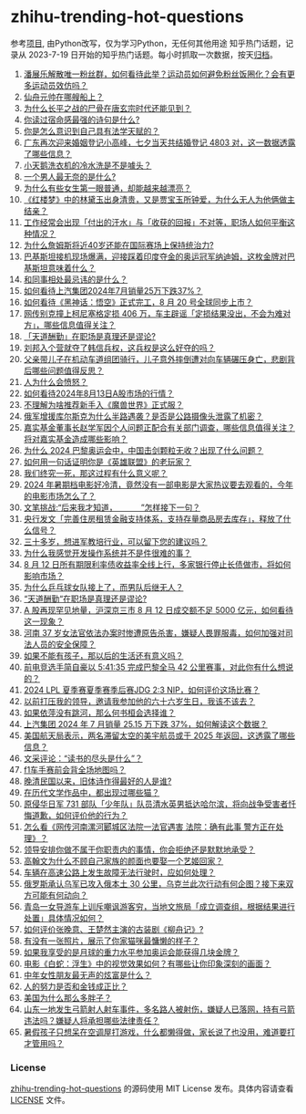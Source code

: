 # zhihu-trending-hot-questions
参考[项目](https://github.com/justjavac/zhihu-trending-hot-questions), 由Python改写，仅为学习Python，无任何其他用途
知乎热门话题，记录从 2023-7-19
日开始的知乎热门话题。每小时抓取一次数据，按天[归档](./data)。
<!-- BEGIN -->
<!-- 最后更新时间 2024-08-13 05:20:14.958813 -->
1. [潘展乐解散唯一粉丝群，如何看待此举？运动员如何避免粉丝饭圈化？会有更多运动员效仿吗？](https://www.zhihu.com/question/664153119)
1. [仙舟元帅在哪艘船上？](https://www.zhihu.com/question/664043218)
1. [为什么长平之战的尸骨在唐玄宗时代还能见到？](https://www.zhihu.com/question/276992583)
1. [你读过宿命感最强的诗句是什么?](https://www.zhihu.com/question/660702522)
1. [你是怎么意识到自己具有法学天赋的？](https://www.zhihu.com/question/633334981)
1. [广东再次迎来婚姻登记小高峰，七夕当天共结婚登记 4803 对，这一数据透露了哪些信息？](https://www.zhihu.com/question/664004206)
1. [小天鹅洗衣机的冷水洗是不是噱头？](https://www.zhihu.com/question/302884937)
1. [一个男人最无奈的是什么?](https://www.zhihu.com/question/446620631)
1. [为什么有些女生第一眼普通，却能越来越漂亮？](https://www.zhihu.com/question/659677054)
1. [《红楼梦》中的林黛玉出身清贵，又是贾宝玉所钟爱，为什么无人为他俩做主结亲？](https://www.zhihu.com/question/663237469)
1. [工作经常会出现「付出的汗水」与「收获的回报」不对等，职场人如何平衡这种情况？](https://www.zhihu.com/question/663988692)
1. [为什么詹姆斯将近40岁还能在国际赛场上保持统治力?](https://www.zhihu.com/question/664006273)
1. [巴基斯坦接机现场爆满，迎接踩着印度夺金的奥运冠军纳迪姆，这枚金牌对巴基斯坦意味着什么？](https://www.zhihu.com/question/664070946)
1. [和同事相处最忌讳的是什么？](https://www.zhihu.com/question/294492493)
1. [如何看待上汽集团2024年7月销量25万下跌37%？](https://www.zhihu.com/question/664085859)
1. [如何看待《黑神话：悟空》正式完工，8 月 20 号全球同步上市？](https://www.zhihu.com/question/663719157)
1. [网传别克撞上柯尼塞格定损 406 万，车主辟谣「定损结果没出，不会为难对方」，哪些信息值得关注？](https://www.zhihu.com/question/664070386)
1. [「天道酬勤」在职场是真理还是谬论?](https://www.zhihu.com/question/663774313)
1. [刘邦入个营就夺了韩信兵权，这兵权是这么好夺的吗？](https://www.zhihu.com/question/663790344)
1. [父亲带儿子在机动车道组团骑行，儿子意外摔倒遭对向车辆碾压身亡，悲剧背后哪些问题值得反思？](https://www.zhihu.com/question/664119260)
1. [人为什么会愤怒？](https://www.zhihu.com/question/19798825)
1. [如何看待2024年8月13日A股市场的行情？](https://www.zhihu.com/question/664066756)
1. [不理解为啥推荐新手入《魔兽世界》正式服？](https://www.zhihu.com/question/663732846)
1. [俄军增援库尔斯克为什么半路遇袭？是否是公路摄像头泄露了机密？](https://www.zhihu.com/question/664094200)
1. [嘉实基金董事长赵学军因个人问题正配合有关部门调查，哪些信息值得关注？将对嘉实基金造成哪些影响？](https://www.zhihu.com/question/663859734)
1. [为什么 2024 巴黎奥运会中，中国击剑颗粒无收？出现了什么问题？](https://www.zhihu.com/question/663453018)
1. [如何用一句话证明你是《英雄联盟》的老玩家？](https://www.zhihu.com/question/638860950)
1. [我们终究一死，那这过程有什么意义呢？](https://www.zhihu.com/question/663838747)
1. [2024 年暑期档电影好冷清，竟然没有一部电影是大家热议要去观看的，今年的电影市场怎么了？](https://www.zhihu.com/question/661342090)
1. [文笔挑战:“后来我才知道，＿＿＿”怎样接下一句？](https://www.zhihu.com/question/664010288)
1. [央行发文「完善住房租赁金融支持体系，支持存量商品房去库存」，释放了什么信号？](https://www.zhihu.com/question/663995947)
1. [三十多岁，想进军教培行业，可以留下您的建议吗？](https://www.zhihu.com/question/659135922)
1. [为什么我感觉开发操作系统并不是件很难的事？](https://www.zhihu.com/question/658541660)
1. [8 月 12 日所有期限利率债收益率全线上行，多家银行停止长债做市，将如何影响市场？](https://www.zhihu.com/question/664120702)
1. [为什么乒乓球女队接上了，而男队后继无人？](https://www.zhihu.com/question/663580039)
1. [“天道酬勤“在职场是真理还是谬论?](https://www.zhihu.com/question/663774313)
1. [A 股再现罕见地量，沪深京三市 8 月 12 日成交额不足 5000 亿元，如何看待这一现象？](https://www.zhihu.com/question/664098180)
1. [河南 37 岁女法官依法办案时惨遭原告杀害，嫌疑人畏罪服毒，如何加强对司法人员的安全保障？](https://www.zhihu.com/question/664086766)
1. [如果不能有孩子，那以后的生活还有意义吗？](https://www.zhihu.com/question/664010353)
1. [前电竞选手简自豪以 5:41:35 完成巴黎全马 42 公里赛事，对此你有什么想说的？](https://www.zhihu.com/question/664071686)
1. [2024 LPL 夏季赛夏季赛季后赛JDG 2:3 NIP，如何评价这场比赛？](https://www.zhihu.com/question/664099958)
1. [以前打压我的领导，邀请我参加他的六十六岁生日，我该不该去？](https://www.zhihu.com/question/657411102)
1. [如果依萍没有跳河，那么何书桓会选择谁？](https://www.zhihu.com/question/280027916)
1. [上汽集团 2024 年 7 月销量 25.15 万下跌 37%，如何解读这个数据？](https://www.zhihu.com/question/664085859)
1. [美国航天局表示，两名滞留太空的美宇航员或于 2025 年返回，这透露了哪些信息？](https://www.zhihu.com/question/663782498)
1. [文采评论：“读书的尽头是什么”？](https://www.zhihu.com/question/659262552)
1. [f1车手赛前会背全场地图吗？](https://www.zhihu.com/question/633873807)
1. [晚清民国以来，旧体诗作得最好的人是谁?](https://www.zhihu.com/question/661401055)
1. [在历代文学作品中，都出现过哪些猫？](https://www.zhihu.com/question/663673744)
1. [原侵华日军 731 部队「少年队」队员清水英男抵达哈尔滨，将向战争受害者忏悔道歉，如何评价他的行为？](https://www.zhihu.com/question/664118763)
1. [怎么看《网传河南漯河郾城区法院一法官遇害 法院：确有此事 警方正在处理》？](https://www.zhihu.com/question/663860363)
1. [领导安排你做不属于你职责内的事情，你会拒绝还是默默地承受？](https://www.zhihu.com/question/663845616)
1. [高翰文为什么不顾自己家族的颜面也要娶一个艺姬回家？](https://www.zhihu.com/question/659630244)
1. [车辆在高速公路上发生故障无法行驶时，应如何处理？](https://www.zhihu.com/question/663156673)
1. [俄罗斯承认乌军已攻入俄本土 30 公里，乌克兰此次行动有何企图？接下来双方可能有何动向？](https://www.zhihu.com/question/664077734)
1. [青岛一女导游车上训斥嘲讽游客穷，当地文旅局「成立调查组，根据结果进行处置」具体情况如何？](https://www.zhihu.com/question/663998398)
1. [如何评价张晚意、王楚然主演的古装剧《柳舟记》?](https://www.zhihu.com/question/663884128)
1. [有没有一张照片，展示了你家猫咪最慵懒的样子？](https://www.zhihu.com/question/661741687)
1. [如果我享受的是月球的重力水平参加奥运会能获得几块金牌？](https://www.zhihu.com/question/663949329)
1. [电影《白蛇：浮生》中的视觉效果如何？有哪些让你印象深刻的画面？](https://www.zhihu.com/question/663618753)
1. [中年女性朋友最无声的炫富是什么？](https://www.zhihu.com/question/664008527)
1. [人的努力是否和金钱成正比？](https://www.zhihu.com/question/663677695)
1. [美国为什么那么多胖子？](https://www.zhihu.com/question/22125124)
1. [山东一地发生弓箭射人射车事件，多名路人被射伤，嫌疑人已落网，持有弓箭违法吗？嫌疑人将承担哪些法律责任？](https://www.zhihu.com/question/664084196)
1. [暑假孩子只想呆在空调屋打游戏，什么都懒得做，家长说了也没用，难道要打才管用吗？](https://www.zhihu.com/question/663288416)
<!-- END -->
### License
[zhihu-trending-hot-questions](https://github.com/yaogengzhu/zhihu-trending-hot-questions)
的源码使用 MIT License 发布。具体内容请查看 [LICENSE](./LICENSE) 文件。
